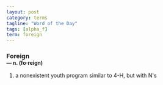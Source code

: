 ```yaml
---
layout: post
category: terms
tagline: "Word of the Day"
tags: [alpha_f]
term: foreign
---
```


<h3>Foreign<br/> <small>&mdash; n. (fo<span>&middot;</span>reign)</small></h3>
<p><ol>
<li>a nonexistent youth program similar to 4-H, but with N's</li>
</ol></p>
